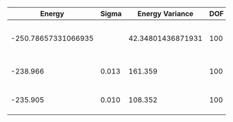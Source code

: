 | Energy              | Sigma | Energy Variance   | DOF | Einf | Method                       | Reference |
|---------------------|-------|-------------------|-----|------|------------------------------|-----------|
| -250.78657331066935 |       | 42.34801436871931 | 100 | 0    | DMRG (bond dimension = 1024) | [code](https://github.com/varbench/methods/blob/main/scripts/J1J2/square_100_P_0.9/dmrg.sh) |
| -238.966            | 0.013 | 161.359           | 100 | 0    | RBM (alpha = 1)              | TODO: own code (RBM) |
| -235.905            | 0.010 | 108.352           | 100 | 0    | Jastrow baseline             | TODO: own code (Jastrow) |
